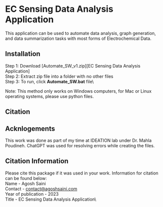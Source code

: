 # EC Sensing Data Analysis Application
This application can be used to automate data analysis, graph generation, and data summarization tasks with most forms of Electrochemical Data.

## Installation
Step 1: Download [Automate_SW_v1.zip][EC Sensing Data Analysis Application]\
Step 2: Extract zip file into a folder with no other files\
Step 3: To run, click **Automate_SW.bat** file\

Note: This method only works on Windows computers, for Mac or Linux operating systems, please use python files.

## Citation

## Acknlogements
This work was done as part of my time at IDEATION lab under Dr. Mahla Poudineh. ChatGPT was used for resolving errors while creating the files.

## Citation Information
Please cite this package if it was used in your work. Information for citation can be found below: \
Name - Agosh Saini\
Contact - contact@agoshsaini.com \
Year of publication - 2023 \
Title - EC Sensing Data Analysis Application\
